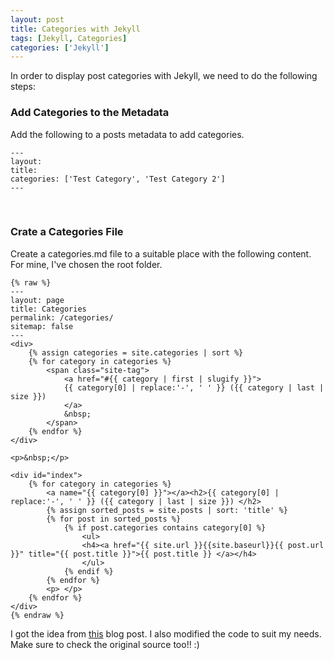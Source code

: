 ```yaml
---
layout: post
title: Categories with Jekyll
tags: [Jekyll, Categories]
categories: ['Jekyll']
---
```


In order to display post categories with Jekyll, we need to do the following steps:

### Add Categories to the Metadata
Add the following to a posts metadata to add categories.

```
---
layout: 
title: 
categories: ['Test Category', 'Test Category 2']
---
```
&nbsp;

### Crate a Categories File
Create a categories.md file to a suitable place with the following content. For mine, I've chosen the root folder.

```
{% raw %}
---
layout: page
title: Categories
permalink: /categories/
sitemap: false
---
<div>
    {% assign categories = site.categories | sort %}
    {% for category in categories %}
        <span class="site-tag">
            <a href="#{{ category | first | slugify }}">
            {{ category[0] | replace:'-', ' ' }} ({{ category | last | size }})
            </a> 
            &nbsp;
        </span>
    {% endfor %}
</div>

<p>&nbsp;</p>
   
<div id="index">
    {% for category in categories %}
        <a name="{{ category[0] }}"></a><h2>{{ category[0] | replace:'-', ' ' }} ({{ category | last | size }}) </h2>
        {% assign sorted_posts = site.posts | sort: 'title' %}
        {% for post in sorted_posts %}
            {% if post.categories contains category[0] %}
                <ul>
                <h4><a href="{{ site.url }}{{site.baseurl}}{{ post.url }}" title="{{ post.title }}">{{ post.title }} </a></h4>
                </ul>
            {% endif %}
        {% endfor %}
        <p> </p>
    {% endfor %}
</div>
{% endraw %}
```
I got the idea from [this](http://digitaldrummerj.me/blogging-on-github-part-5-adding-a-category-page/) blog post. I also modified the code to suit my needs. Make sure to check the original source too!! :)